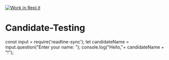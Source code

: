 [![Work in Repl.it](https://classroom.github.com/assets/work-in-replit-14baed9a392b3a25080506f3b7b6d57f295ec2978f6f33ec97e36a161684cbe9.svg)](https://classroom.github.com/online_ide?assignment_repo_id=4922222&assignment_repo_type=AssignmentRepo)
# Candidate-Testing
const input = require('readline-sync');
let candidateName = input.question("Enter your name: ");
console.log("Hello,"+ candidateName + "!");
